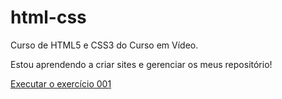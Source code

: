 # html-css
 Curso de HTML5 e CSS3 do Curso em Vídeo.

 Estou aprendendo a criar sites e gerenciar os meus repositório!

 <a href="https://devcamilabarros.github.io/html-css/execicios/ex001/index.html">Executar o exercício 001</a>